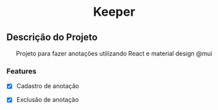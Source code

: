
<h1 align="center">Keeper</h1>

## Descrição do Projeto
<p align="center">Projeto para fazer anotações utilizando React e material design @mui</p>

### Features

- [x] Cadastro de anotação
- [x] Exclusão de anotação

